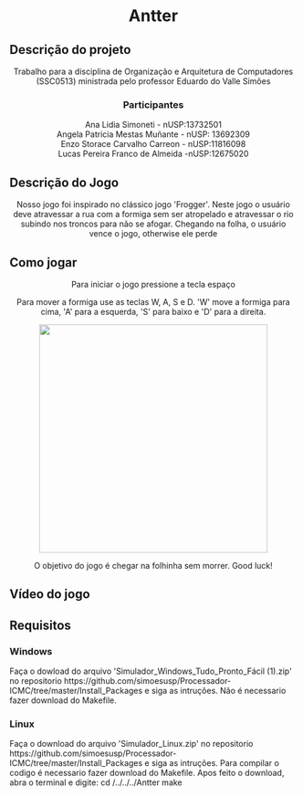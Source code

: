 <h1 align="center"> Antter </h1>

<h2>Descrição do projeto</h2>
<p align="center">Trabalho para a disciplina de Organização e Arquitetura de Computadores (SSC0513) ministrada pelo professor Eduardo do Valle Simões </p>

<h3 align="center">Participantes</h3>
<p align="center">Ana Lidia Simoneti - nUSP:13732501 
                  <br>Angela Patricia Mestas Muñante - nUSP: 13692309 
                  <br>Enzo Storace Carvalho Carreon - nUSP:11816098 
                  <br>Lucas Pereira Franco de Almeida -nUSP:12675020 </p>

<h2>Descrição do Jogo</h2>
<p align="center"> Nosso jogo foi inspirado no clássico jogo 'Frogger'. Neste jogo o usuário deve atravessar a rua com a formiga sem ser atropelado e atravessar o rio subindo nos troncos para não se afogar. Chegando na folha, o usuário vence o jogo, otherwise ele perde</p> 

<h2>Como jogar</h2>
<p align="center"> Para iniciar o jogo pressione a tecla espaço</p> 
<p align="center"> Para mover a formiga use as teclas W, A, S e D. 'W' move a formiga para cima, 'A' para a esquerda, 'S' para baixo e 'D' para a direita.</p>
<p align="center"> 
 <img src="https://cdn.discordapp.com/attachments/738046223763898415/1048878061300490271/teclas.gif" height="400"/>
</p>
<p align="center"> O objetivo do jogo é chegar na folhinha sem morrer. Good luck!</p> 

<h2>Vídeo do jogo</h2>
<!-- Colocar imagens um video do jogo -->

<h2>Requisitos</h2>

<h3>Windows</h3>
Faça o dowload do arquivo 'Simulador_Windows_Tudo_Pronto_Fácil (1).zip' no repositorio https://github.com/simoesusp/Processador-ICMC/tree/master/Install_Packages e siga as intruções. Não é necessario fazer download do Makefile.

<h3>Linux</h3>
Faça o download do arquivo 'Simulador_Linux.zip' no repositorio https://github.com/simoesusp/Processador-ICMC/tree/master/Install_Packages e siga as intruções. Para compilar o codigo é necessario fazer download do Makefile. Apos feito o download, abra o terminal e digite:
  cd /../../../Antter
  make
